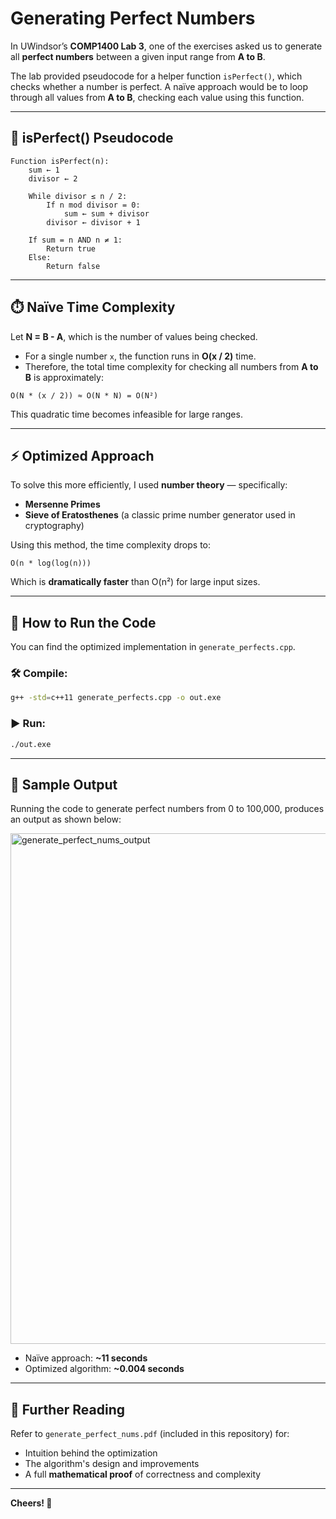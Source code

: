 
# Generating Perfect Numbers

In UWindsor’s **COMP1400 Lab 3**, one of the exercises asked us to generate all **perfect numbers** between a given input range from **A to B**.

The lab provided pseudocode for a helper function `isPerfect()`, which checks whether a number is perfect. A naïve approach would be to loop through all values from **A to B**, checking each value using this function.

---

## 🧮 isPerfect() Pseudocode

```
Function isPerfect(n):
    sum ← 1
    divisor ← 2

    While divisor ≤ n / 2:
        If n mod divisor = 0:
            sum ← sum + divisor
        divisor ← divisor + 1

    If sum = n AND n ≠ 1:
        Return true
    Else:
        Return false
```

---

## ⏱️ Naïve Time Complexity

Let **N = B - A**, which is the number of values being checked.

- For a single number `x`, the function runs in **O(x / 2)** time.
- Therefore, the total time complexity for checking all numbers from **A to B** is approximately:

```
O(N * (x / 2)) ≈ O(N * N) = O(N²)
```

This quadratic time becomes infeasible for large ranges.

---

## ⚡ Optimized Approach

To solve this more efficiently, I used **number theory** — specifically:

- **Mersenne Primes**
- **Sieve of Eratosthenes** (a classic prime number generator used in cryptography)

Using this method, the time complexity drops to:

```
O(n * log(log(n)))
```

Which is **dramatically faster** than O(n²) for large input sizes.

---

## 🧪 How to Run the Code

You can find the optimized implementation in `generate_perfects.cpp`.

### 🛠️ Compile:
```bash
g++ -std=c++11 generate_perfects.cpp -o out.exe
```

### ▶️ Run:
```bash
./out.exe
```

---

## 📸 Sample Output

Running the code to generate perfect numbers from 0 to 100,000, produces an output as shown below:

<img width="817" alt="generate_perfect_nums_output" src="https://github.com/user-attachments/assets/47697839-b4e3-4e99-9b6e-7f5bde59b1c3" />


- Naïve approach: **~11 seconds**
- Optimized algorithm: **~0.004 seconds**

---

## 📄 Further Reading

Refer to `generate_perfect_nums.pdf` (included in this repository) for:

- Intuition behind the optimization
- The algorithm's design and improvements
- A full **mathematical proof** of correctness and complexity

---

**Cheers! 🎉**
